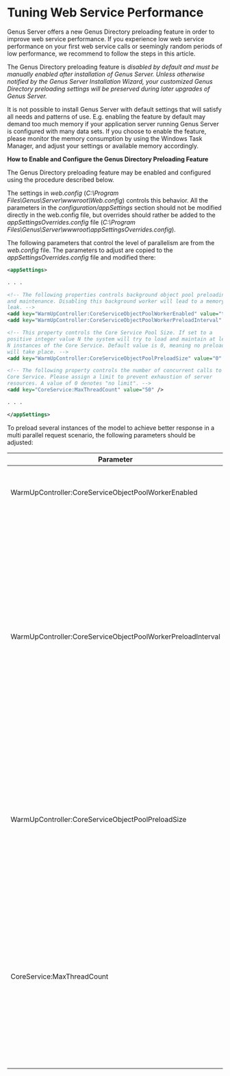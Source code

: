 # Tuning Web Service Performance

Genus Server offers a new Genus Directory preloading feature in order to improve web service performance. If you experience low web service performance on your first web service calls or seemingly random periods of low performance, we recommend to follow the steps in this article.

The Genus Directory preloading feature is <span style="FONT-STYLE: italic">disabled by default and must be manually enabled after installation of Genus Server. Unless otherwise notified by the Genus Server Installation Wizard, your customized Genus Directory preloading settings will be preserved during later upgrades of Genus Server.

It is not possible to install Genus Server with default settings that will satisfy all needs and patterns of use. E.g. enabling the feature by default may demand too much memory if your application server running Genus Server is configured with many data sets. If you choose to enable the feature, please monitor the memory consumption by using the Windows Task Manager, and adjust your settings or available memory accordingly.

**How to Enable and Configure the Genus Directory Preloading Feature**

The Genus Directory preloading feature may be enabled and configured using the procedure described below.

The settings in _web.config_ (_C:\Program Files\Genus\Server\wwwroot\Web.config_) controls this behavior. All the parameters in the _configuration/appSettings_ section should not be modified directly in the web.config file, but overrides should rather be added to the _appSettingsOverrides.config_ file (_C:\Program Files\Genus\Server\wwwroot\appSettingsOverrides.config_).  

The following parameters that control the level of parallelism are from the _web.config_ file. The parameters to adjust are copied to the _appSettingsOverrides.config_ file and modified there:  

```xml
<appSettings>  

. . .  

<!-- The following properties controls background object pool preloading  
and maintenance. Disabling this background worker will lead to a memory  
leak. -->  
<add key="WarmUpController:CoreServiceObjectPoolWorkerEnabled" value="true" />  
<add key="WarmUpController:CoreServiceObjectPoolWorkerPreloadInterval" value="00:00:10" />  

<!-- This property controls the Core Service Pool Size. If set to a  
positive integer value N the system will try to load and maintain at least  
N instances of the Core Service. Default value is 0, meaning no preloading  
will take place. -->  
<add key="WarmUpController:CoreServiceObjectPoolPreloadSize" value="0" />  

<!-- The following property controls the number of concurrent calls to the  
Core Service. Please assign a limit to prevent exhaustion of server  
resources. A value of 0 denotes "no limit". -->  
<add key="CoreService:MaxThreadCount" value="50" />  

. . .  

</appSettings>
```

To preload several instances of the model to achieve better response in a multi parallel request scenario, the following parameters should be adjusted:

| Parameter | Setting |
|-----------|---------|
| WarmUpController:CoreServiceObjectPoolWorkerEnabled         | The default value is _true_, which should normally not be changed. |
| WarmUpController:CoreServiceObjectPoolWorkerPreloadInterval | Controls the amount of time between the loading of new instances are attempted started. The default value is _00:00:10_, which means that it will take (at least) 100 seconds to load 10 instances. If the the load time for each instance is more than 10 seconds the total time is longer. |
| WarmUpController:CoreServiceObjectPoolPreloadSize | Controls the number of instances to preload. The default is _0_, which means no preloading is performed. Adjust this value to, for example 10, to preload 10 instances. |
| CoreService:MaxThreadCount | Limits the level of parallelism. The default value is _50_, which should allow for 50 concurrent requests. This should normally be enough, but it can be wise to experiment slightly to see the effects in your environment. |
